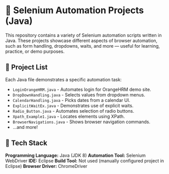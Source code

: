 # 🧪 Selenium Automation Projects (Java)


This repository contains a variety of Selenium automation scripts written in Java. These projects showcase different aspects of browser automation, such as form handling, dropdowns, waits, and more — useful for learning, practice, or demo purposes.

## 📁 Project List

Each Java file demonstrates a specific automation task:

- `LoginOrangeHRM.java` - Automates login for OrangeHRM demo site.
- `DropDownHandling.java` - Selects values from dropdown menus.
- `CalendarHandling.java` - Picks dates from a calendar UI.
- `ExplicitWaitEx.java` - Demonstrates use of explicit waits.
- `Radio_Button.java` - Automates selection of radio buttons.
- `Xpath_Example1.java` - Locates elements using XPath.
- `BrowserNavigations.java` - Shows browser navigation commands.
- ...and more!

## 🧰 Tech Stack

**Programming Language:** Java (JDK 8)
**Automation Tool:** Selenium WebDriver
**IDE:** Eclipse
**Build Tool:** Not used (manually configured project in Eclipse)
**Browser Driver:** ChromeDriver
